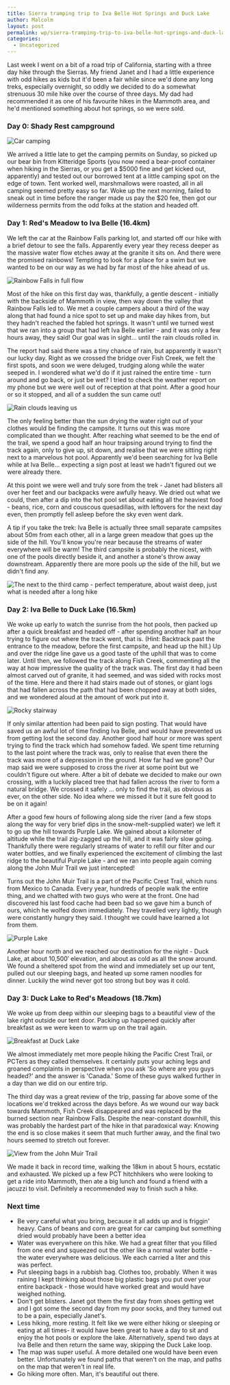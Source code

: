 ```yaml
---
title: Sierra tramping trip to Iva Belle Hot Springs and Duck Lake
author: Malcolm
layout: post
permalink: wp/sierra-tramping-trip-to-iva-belle-hot-springs-and-duck-lake/151/
categories:
  - Uncategorized
---
```

Last week I went on a bit of a road trip of California, starting with a three day hike through the Sierras. My friend Janet and I had a little experience with odd hikes as kids but it'd been a fair while since we'd done any long treks, especially overnight, so oddly we decided to do a somewhat strenuous 30 mile hike over the course of three days. My dad had recommended it as one of his favourite hikes in the Mammoth area, and he'd mentioned something about hot springs, so we were sold.

### Day 0: Shady Rest campground

![Car camping](/assets/IMAG00291.jpg)

We arrived a little late to get the camping permits on Sunday, so picked up our bear bin from Kitteridge Sports (you now need a bear-proof container when hiking in the Sierras, or you get a $5000 fine and get kicked out, apparently) and tested out our borrowed tent at a little camping spot on the edge of town. Tent worked well, marshmallows were roasted, all in all camping seemed pretty easy so far. Woke up the next morning, failed to sneak out in time before the ranger made us pay the $20 fee, then got our wilderness permits from the odd folks at the station and headed off.

### Day 1: Red's Meadow to Iva Belle (16.4km)

We left the car at the Rainbow Falls parking lot, and started off our hike with a brief detour to see the falls. Apparently every year they recess deeper as the massive water flow etches away at the granite it sits on. And there were the promised rainbows! Tempting to look for a place for a swim but we wanted to be on our way as we had by far most of the hike ahead of us.

![Rainbow Falls in full flow](/assets/IMAG0045_ZOE0041.jpg)
    
Most of the hike on this first day was, thankfully, a gentle descent - initially with the backside of Mammoth in view, then way down the valley that Rainbow Falls led to. We met a couple campers about a third of the way along that had found a nice spot to set up and make day hikes from, but they hadn't reached the fabled hot springs. It wasn't until we turned west that we ran into a group that had left Iva Belle earlier - and it was only a few hours away, they said! Our goal was in sight... until the rain clouds rolled in.

The report had said there was a tiny chance of rain, but apparently it wasn't our lucky day. Right as we crossed the bridge over Fish Creek, we felt the first spots, and soon we were deluged, trudging along while the water seeped in. I wondered what we'd do if it just rained the entire time - turn around and go back, or just be wet? I tried to check the weather report on my phone but we were well out of reception at that point. After a good hour or so it stopped, and all of a sudden the sun came out!

        
![Rain clouds leaving us](/assets/IMAG0069_ZOE0051.jpg)
        
The only feeling better than the sun drying the water right out of your clothes would be finding the campsite. It turns out this was more complicated than we thought. After reaching what seemed to be the end of the trail, we spend a good half an hour traipsing around trying to find the track again, only to give up, sit down, and realise that we were sitting right next to a marvelous hot pool. Apparently we'd been searching for Iva Belle while at Iva Belle... expecting a sign post at least we hadn't figured out we were already there.

At this point we were well and truly sore from the trek - Janet had blisters all over her feet and our backpacks were awfully heavy. We dried out what we could, then after a dip into the hot pool set about eating all the heaviest food - beans, rice, corn and couscous quesadillas, with leftovers for the next day even, then promptly fell asleep before the sky even went dark.

A tip if you take the trek: Iva Belle is actually three small separate campsites about 50m from each other, all in a large green meadow that goes up the side of the hill. You'll know you're near because the streams of water everywhere will be warm! The third campsite is probably the nicest, with one of the pools directly beside it, and another a stone's throw away downstream. Apparently there are more pools up the side of the hill, but we didn't find any.

![The next to the third camp - perfect temperature, about waist deep, just what is needed after a long hike](/assets/IMAG0073_ZOE0051.jpg)

### Day 2: Iva Belle to Duck Lake (16.5km)

We woke up early to watch the sunrise from the hot pools, then packed up after a quick breakfast and headed off - after spending another half an hour trying to figure out where the track went, that is. (Hint: Backtrack past the entrance to the meadow, before the first campsite, and head up the hill.) Up and over the ridge line gave us a good taste of the uphill that was to come later. Until then, we followed the track along Fish Creek, commenting all the way at how impressive the quality of the track was. The first day it had been almost carved out of granite, it had seemed, and was sided with rocks most of the time. Here and there it had stairs made out of stones, or giant logs that had fallen across the path that had been chopped away at both sides, and we wondered aloud at the amount of work put into it.

![Rocky stairway](/assets/IMAG0084_ZOE0041.jpg)

If only similar attention had been paid to sign posting. That would have saved us an awful lot of time finding Iva Belle, and would have prevented us from getting lost the second day. Another good half hour or more was spent trying to find the track which had somehow faded. We spent time returning to the last point where the track was, only to realise that even there the track was more of a depression in the ground. How far had we gone? Our map said we were supposed to cross the river at some point but we couldn't figure out where. After a bit of debate we decided to make our own crossing, with a luckily placed tree that had fallen across the river to form a natural bridge. We crossed it safely ... only to find the trail, as obvious as ever, on the other side. No idea where we missed it but it sure felt good to be on it again!

After a good few hours of following along side the river (and a few stops along the way for very brief dips in the snow-melt-supplied water) we left it to go up the hill towards Purple Lake. We gained about a kilometer of altitude while the trail zig-zagged up the hill, and it was fairly slow going. Thankfully there were regularly streams of water to refill our filter and our water bottles, and we finally experienced the excitement of climbing the last ridge to the beautiful Purple Lake - and we ran into people again coming along the John Muir Trail we just intercepted!
          
Turns out the John Muir Trail is a part of the Pacific Crest Trail, which runs from Mexico to Canada. Every year, hundreds of people walk the entire thing, and we chatted with two guys who were at the front. One had discovered his last food cache had been bad so we gave him a bunch of ours, which he wolfed down immediately. They travelled very lightly, though were constantly hungry they said. I thought we could have learned a lot from them.

![Purple Lake](/assets/IMAG0104_ZOE0051.jpg)
                
Another hour north and we reached our destination for the night - Duck Lake, at about 10,500&#8242; elevation, and about as cold as all the snow around. We found a sheltered spot from the wind and immediately set up our tent, pulled out our sleeping bags, and heated up some ramen noodles for dinner. Luckily the wind never got too strong but boy was it cold.

### Day 3: Duck Lake to Red's Meadows (18.7km)

We woke up from deep within our sleeping bags to a beautiful view of the lake right outside our tent door. Packing up happened quickly after breakfast as we were keen to warm up on the trail again.

![Breakfast at Duck Lake](/assets/IMAG0123_ZOE0061.jpg)

We almost immediately met more people hiking the Pacific Crest Trail, or PCTers as they called themselves. It certainly puts your aching legs and groaned complaints in perspective when you ask 'So where are you guys headed?' and the answer is 'Canada.' Some of these guys walked further in a day than we did on our entire trip.

The third day was a great review of the trip, passing far above some of the locations we'd trekked across the days before. As we wound our way back towards Mammoth, Fish Creek disappeared and was replaced by the burned section near Rainbow Falls. Despite the near-constant downhill, this was probably the hardest part of the hike in that paradoxical way: Knowing the end is so close makes it seem that much further away, and the final two hours seemed to stretch out forever.


![View from the John Muir Trail](/assets/IMAG0149_ZOE0031.jpg)

We made it back in record time, walking the 18km in about 5 hours, ecstatic and exhausted. We picked up a few PCT hitchhikers who were looking to get a ride into Mammoth, then ate a big lunch and found a friend with a jacuzzi to visit. Definitely a recommended way to finish such a hike.

### Next time

* Be very careful what you bring, because it all adds up and is friggin' heavy. Cans of beans and corn are great for car camping but something dried would probably have been a better idea
* Water was everywhere on this hike. We had a great filter that you filled from one end and squeezed out the other like a normal water bottle - the water everywhere was delicious. We each carried a liter and this was perfect.
* Put sleeping bags in a rubbish bag. Clothes too, probably. When it was raining I kept thinking about those big plastic bags you put over your entire backpack - those would have worked great and would have weighed nothing.
* Don't get blisters. Janet got them the first day from shoes getting wet and I got some the second day from my poor socks, and they turned out to be a pain, especially Janet's.
* Less hiking, more resting. It felt like we were either hiking or sleeping or eating at all times- it would have been great to have a day to sit and enjoy the hot pools or explore the lake. Alternatively, spend two days at Iva Belle and then return the same way, skipping the Duck Lake loop.
* The map was super useful. A more detailed one would have been even better. Unfortunately we found paths that weren't on the map, and paths on the map that weren't in real life.
* Go hiking more often. Man, it's beautiful out there.